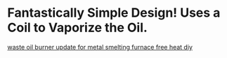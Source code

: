 # Fantastically Simple Design! Uses a Coil to Vaporize the Oil.
[waste oil burner update for metal smelting furnace free heat diy](https://www.youtube.com/shorts/679ZPVaUiRA)
